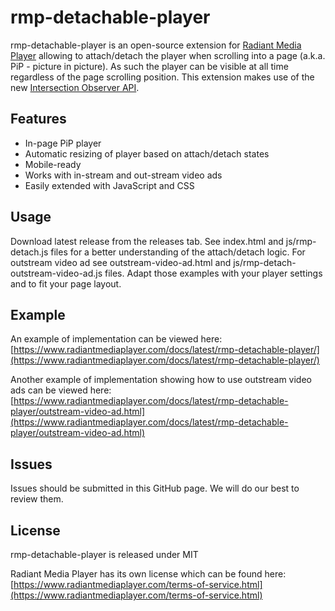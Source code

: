 # rmp-detachable-player

rmp-detachable-player is an open-source extension for [Radiant Media Player](https://www.radiantmediaplayer.com) 
allowing to attach/detach the player when scrolling into a page (a.k.a. PiP - picture in picture). As such the player can be visible at all time regardless of the page scrolling position. This extension makes use of the new [Intersection Observer API](https://developer.mozilla.org/en-US/docs/Web/API/Intersection_Observer_API).

## Features
- In-page PiP player
- Automatic resizing of player based on attach/detach states 
- Mobile-ready
- Works with in-stream and out-stream video ads
- Easily extended with JavaScript and CSS

## Usage
Download latest release from the releases tab. See index.html and js/rmp-detach.js files for a better understanding of the attach/detach logic. 
For outstream video ad see outstream-video-ad.html and js/rmp-detach-outstream-video-ad.js files.
Adapt those examples with your player settings and to fit your page layout.

## Example
An example of implementation can be viewed here: [https://www.radiantmediaplayer.com/docs/latest/rmp-detachable-player/](https://www.radiantmediaplayer.com/docs/latest/rmp-detachable-player/)

Another example of implementation showing how to use outstream video ads can be viewed here: [https://www.radiantmediaplayer.com/docs/latest/rmp-detachable-player/outstream-video-ad.html](https://www.radiantmediaplayer.com/docs/latest/rmp-detachable-player/outstream-video-ad.html)

## Issues
Issues should be submitted in this GitHub page. We will do our best to review them.

## License
rmp-detachable-player is released under MIT

Radiant Media Player has its own license which can be found here: [https://www.radiantmediaplayer.com/terms-of-service.html](https://www.radiantmediaplayer.com/terms-of-service.html)
